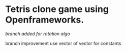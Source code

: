 # Tetris clone game using Openframeworks.

*branch added for rotation algo* 

branch improvement use vector of vector for constants